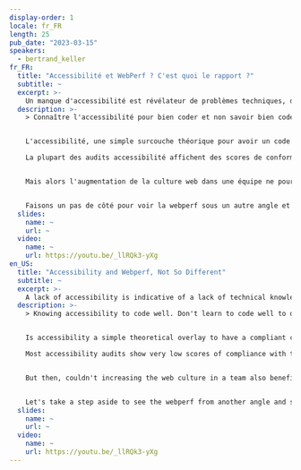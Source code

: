 ```yaml
---
display-order: 1
locale: fr_FR
length: 25
pub_date: "2023-03-15"
speakers:
  - bertrand_keller
fr_FR:
  title: "Accessibilité et WebPerf ? C'est quoi le rapport ?"
  subtitle: ~
  excerpt: >-
    Un manque d'accessibilité est révélateur de problèmes techniques, de conception, d'organisation et de culture web. Apprendre à coder des sites web accessibles peut vous aider à comprendre comment les rendre plus rapides.
  description: >-
    > Connaître l'accessibilité pour bien coder et non savoir bien coder pour faire de l'accessibilité. 


    L'accessibilité, une simple surcouche théorique pour avoir un code conforme ? Pas tout à fait.

    La plupart des audits accessibilité affichent des scores de conformité au RGAA (qui est un référentiel peu exigeant) très faibles. Ces audits sont le révélateur de problèmes techniques mais aussi de conception, d'organisation et surtout d'un manque de culture web.


    Mais alors l'augmentation de la culture web dans une équipe ne pourrait-il pas aussi profiter à l'amélioration des performances ? La correction d'anomalies d'accessibilité ne pourraient pas améliorer les temps de chargement d'une page ?


    Faisons un pas de côté pour voir la webperf sous un autre angle et voir ce que l'accessibilité pourrait lui apporter.
  slides:
    name: ~
    url: ~
  video:
    name: ~
    url: https://youtu.be/_llRQk3-yXg
en_US:
  title: "Accessibility and Webperf, Not So Different"
  subtitle: ~
  excerpt: >-
    A lack of accessibility is indicative of a lack of technical knowledge, design, governance and web culture. Learn how to code accessible websites to better understand how to make them faster.
  description: >-
    > Knowing accessibility to code well. Don't learn to code well to do accessibility.


    Is accessibility a simple theoretical overlay to have a compliant code? Not quite.

    Most accessibility audits show very low scores of compliance with the <abbr title="Référentiel général d’amélioration de l’accessibilité" lang="fr">RGAA</abbr> (which is a not very demanding standard). These audits reveal technical problems but also design and organization problems and especially a lack of web culture.


    But then, couldn't increasing the web culture in a team also benefit performance improvement? Couldn't correcting accessibility anomalies improve page load times?


    Let's take a step aside to see the webperf from another angle and see what accessibility could bring to it.
  slides:
    name: ~
    url: ~
  video:
    name: ~
    url: https://youtu.be/_llRQk3-yXg
---
```

